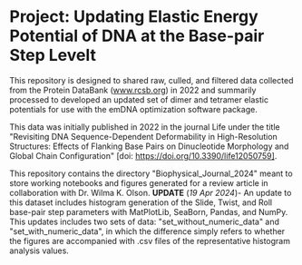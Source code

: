 # Project: Updating Elastic Energy Potential of DNA at the Base-pair Step Levelt

This repository is designed to shared raw, culled, and filtered data collected from the Protein DataBank (www.rcsb.org) in 2022 and summarily processed to developed an updated set of dimer and tetramer elastic potentials for use with the emDNA optimization software package.

This data was initially published in 2022 in the journal Life under the title "Revisiting DNA Sequence-Dependent Deformability in High-Resolution Structures: Effects of Flanking Base Pairs on Dinucleotide Morphology and Global Chain Configuration" [doi: https://doi.org/10.3390/life12050759].

This repository contains the directory "Biophysical_Journal_2024" meant to store working notebooks and figures generated for a review article in collaboration with Dr. Wilma K. Olson. **UPDATE** (*19 Apr 2024*)- An update to this dataset includes histogram generation of the Slide, Twist, and Roll base-pair step parameters with MatPlotLib, SeaBorn, Pandas, and NumPy. This updates includes two sets of data: "set_without_numeric_data" and "set_with_numeric_data", in which the difference simply refers to whether the figures are accompanied with .csv files of the representative histogram analysis values.
